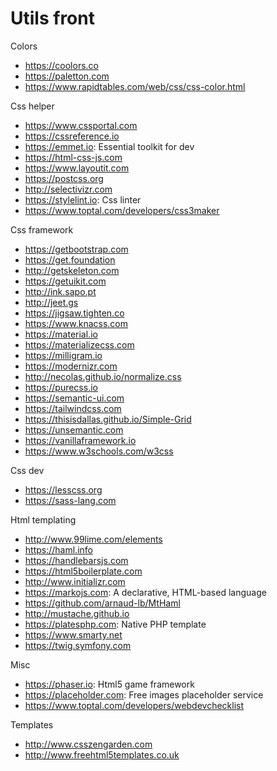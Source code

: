 # Utils front

Colors
* https://coolors.co
* https://paletton.com
* https://www.rapidtables.com/web/css/css-color.html

Css helper
* https://www.cssportal.com
* https://cssreference.io
* https://emmet.io: Essential toolkit for dev
* https://html-css-js.com
* https://www.layoutit.com
* https://postcss.org
* http://selectivizr.com
* https://stylelint.io: Css linter
* https://www.toptal.com/developers/css3maker

Css framework
* https://getbootstrap.com
* https://get.foundation
* http://getskeleton.com
* https://getuikit.com
* http://ink.sapo.pt
* http://jeet.gs
* https://jigsaw.tighten.co
* https://www.knacss.com
* https://material.io
* https://materializecss.com
* https://milligram.io
* https://modernizr.com
* http://necolas.github.io/normalize.css
* https://purecss.io
* https://semantic-ui.com
* https://tailwindcss.com
* https://thisisdallas.github.io/Simple-Grid
* https://unsemantic.com
* https://vanillaframework.io
* https://www.w3schools.com/w3css

Css dev
* https://lesscss.org
* https://sass-lang.com

Html templating
* http://www.99lime.com/elements
* https://haml.info
* https://handlebarsjs.com
* https://html5boilerplate.com
* http://www.initializr.com
* https://markojs.com: A declarative, HTML-based language
* https://github.com/arnaud-lb/MtHaml
* http://mustache.github.io
* https://platesphp.com: Native PHP template
* https://www.smarty.net
* https://twig.symfony.com

Misc
* https://phaser.io: Html5 game framework
* https://placeholder.com: Free images placeholder service
* https://www.toptal.com/developers/webdevchecklist

Templates
* http://www.csszengarden.com
* http://www.freehtml5templates.co.uk
